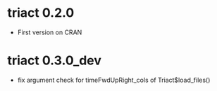 # triact 0.2.0

* First version on CRAN

# triact 0.3.0_dev

* fix argument check for timeFwdUpRight_cols of Triact$load_files()
